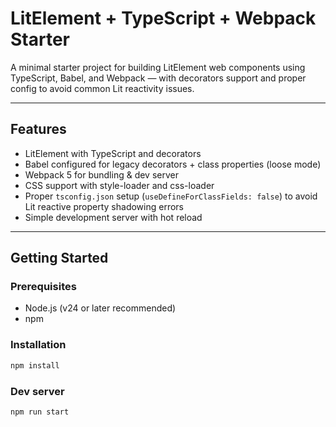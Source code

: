 # LitElement + TypeScript + Webpack Starter

A minimal starter project for building LitElement web components using TypeScript, Babel, and Webpack — with decorators support and proper config to avoid common Lit reactivity issues.

---

## Features

- LitElement with TypeScript and decorators
- Babel configured for legacy decorators + class properties (loose mode)
- Webpack 5 for bundling & dev server
- CSS support with style-loader and css-loader
- Proper `tsconfig.json` setup (`useDefineForClassFields: false`) to avoid Lit reactive property shadowing errors
- Simple development server with hot reload

---

## Getting Started

### Prerequisites

- Node.js (v24 or later recommended)
- npm

### Installation

```bash
npm install
```

### Dev server

```bash
npm run start 
```
